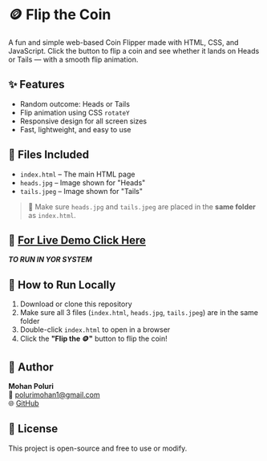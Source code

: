 # 🪙 Flip the Coin

A fun and simple web-based Coin Flipper made with HTML, CSS, and JavaScript. Click the button to flip a coin and see whether it lands on Heads or Tails — with a smooth flip animation.

## ✨ Features
- Random outcome: Heads or Tails
- Flip animation using CSS `rotateY`
- Responsive design for all screen sizes
- Fast, lightweight, and easy to use

## 📁 Files Included
- `index.html` – The main HTML page
- `heads.jpg` – Image shown for "Heads"
- `tails.jpeg` – Image shown for "Tails"

> 📸 Make sure `heads.jpg` and `tails.jpeg` are placed in the **same folder** as `index.html`.

## 🚀 [For Live Demo Click Here](https://mohanpoluri.github.io/Flip-the-Coin/)

*******TO RUN IN YOR SYSTEM******* 

## 🔧 How to Run Locally
1. Download or clone this repository
2. Make sure all 3 files (`index.html`, `heads.jpg`, `tails.jpeg`) are in the same folder
3. Double-click `index.html` to open in a browser
4. Click the **"Flip the 🪙"** button to flip the coin!

## 👤 Author
**Mohan Poluri**  
📧 polurimohan1@gmail.com  
🌐 [GitHub](https://github.com/Mohanpoluri)

## 📜 License
This project is open-source and free to use or modify.
